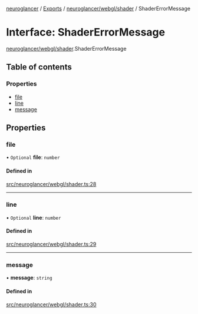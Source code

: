 [neuroglancer](../README.md) / [Exports](../modules.md) / [neuroglancer/webgl/shader](../modules/neuroglancer_webgl_shader.md) / ShaderErrorMessage

# Interface: ShaderErrorMessage

[neuroglancer/webgl/shader](../modules/neuroglancer_webgl_shader.md).ShaderErrorMessage

## Table of contents

### Properties

- [file](neuroglancer_webgl_shader.ShaderErrorMessage.md#file)
- [line](neuroglancer_webgl_shader.ShaderErrorMessage.md#line)
- [message](neuroglancer_webgl_shader.ShaderErrorMessage.md#message)

## Properties

### file

• `Optional` **file**: `number`

#### Defined in

[src/neuroglancer/webgl/shader.ts:28](https://github.com/ActiveBrainAtlas2/neuroglancer/blob/91617476/src/neuroglancer/webgl/shader.ts#L28)

___

### line

• `Optional` **line**: `number`

#### Defined in

[src/neuroglancer/webgl/shader.ts:29](https://github.com/ActiveBrainAtlas2/neuroglancer/blob/91617476/src/neuroglancer/webgl/shader.ts#L29)

___

### message

• **message**: `string`

#### Defined in

[src/neuroglancer/webgl/shader.ts:30](https://github.com/ActiveBrainAtlas2/neuroglancer/blob/91617476/src/neuroglancer/webgl/shader.ts#L30)
